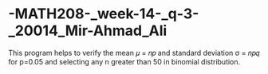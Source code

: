# -MATH208-_week-14-_q-3-_20014_Mir-Ahmad_Ali
This program helps to verify the mean 𝜇 = 𝑛𝑝 and standard deviation σ = 𝑛𝑝𝑞 for p=0.05 and selecting any n greater than 50 in binomial distribution.
